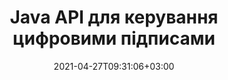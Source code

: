 ---
############################# Static ############################
layout: "product"
date: 2021-04-27T09:31:06+03:00
draft: false

product: "Signature"
product_tag: "signature"
platform: "Java"
platform_tag: "java"

############################# Head ############################
head_title: "API цифрового підпису Java, додайте електронний підпис до PDF-файлу Word Excel Image"
head_description: "API цифрового підпису Java. Бібліотека електронних підписів для цифрового підпису PDF, Microsoft Word, електронних таблиць Excel, презентацій PowerPoint і форматів документів із зображеннями."

############################# Header ############################
title: "Java API для керування цифровими підписами"
description: "Керуйте електронним підписом зображень, QR-кодів, штрих-кодів, метаданих, тексту та типів печаток у програмах Java для підписання зображень і форматів файлів цифрових документів."
button:
    enable: true

############################# SubMenu ############################
submenu:
    enable: true
    
    left:
        img_alt: "GroupDocs.Signature for Java"
        image: "https://www.groupdocs.cloud/templates/groupdocs/images/product-logos/groupdocs-signature-java.png"
        product: "GroupDocs.Signature"
        platform: "Java"

    middle:
        button:
            # button loop
            - link: "#overview"
              text: "Огляд"

            # button loop
            - link: "#features"
              text: "особливості"

            # button loop
            - link: "#support"
              text: "Підтримка"

            # button loop
            - link: "https://products.groupdocs.app/signature"
              text: "Жива демо"

            # button loop
            - link: "https://purchase.groupdocs.com/pricing/signature/java"
              text: "Ціноутворення"

    right:
        link_download: "https://downloads.groupdocs.com/signature"
        link_learn: "https://docs.groupdocs.com/signature/java/"
        link_buy: "https://purchase.groupdocs.com"

############################# Overview ############################
overview:
    enable: true
    content: |
      GroupDocs.Signature for Java API допомагає розробляти Java-додатки з функціями електронних підписів для підпису цифрових документів підтримуваних форматів без інсталяції зовнішнього програмного забезпечення. Він підтримує маніпуляції та керування різними типами електронних підписів, такими як зображення, штрих-код, QR-код, штамп, текст, оптичні та метадані. Усі ваші електронні ділові документи, такі як Microsoft Office Word, презентації PowerPoint, електронні таблиці Excel, зображення та PDF-файли, можна підписати цифровим підписом, налаштувавши властивості підпису, наприклад. тінь, розміри, вирівнювання тощо відповідно до ваших вимог. Бібліотека цифрового підпису проста та легка, складається з одного файлу DLL, який можна легко інтегрувати в нову або існуючу програму Java.  

      За допомогою GroupDocs.Signature for Java API ви можете завантажити всі зареєстровані сертифікати з системи або знайти існуючі підписи за допомогою простого та розширеного пошуку. Параметри роботи із захищеними паролем документами, визначення загальних властивостей підпису (розмір тексту, непрозорість, обертання, перевірка, властивості шрифту, параметри кольору, номер сторінки, ширина, верх, ліворуч тощо) і підтримка реалізації різних типів електронного підпису роблять його надійним Рішення для керування електронними підписами для цифрових документів.  

      GroupDocs.Signature для Java сумісний з усіма версіями Java і підтримує популярні операційні системи (Windows, Linux, MacOS), які можуть запускати середовище виконання Java
    tabs:
      enable: true
      
      ## TAB ONE ##
      tab_one:
        description: |
          Це огляд функцій GroupDocs.Signature для Java:
      
        right:
          enable: true
          icon: "fab fa-html5"
          title: "Типи підписів"
          content: |
            * Текстовий підпис
            * Підпис зображення
            * Цифрові підписи
            * Підпис QR-коду
            * Підпис штрих-коду
            * Печатка Підпис
            * Поле форми Підпис
      
      ## TAB TWO ##
      tab_two:
        description: |
          API електронного підпису Java підтримує [формати файлів документів](https://docs.groupdocs.com/signature/java/supported-document-formats/), як зазначено нижче.

        left:
          enable: true
          table:
            # table loop
            - title: "Microsoft Office"
              content: |
                * **Word:** DOC, DOCX, DOCM, DOT, DOTX, DOTM, RTF, TXT
                * **Excel:** XLS, XLSX, XLSM, XLSB, XLTM, XLT, XLTM, XLTX, XLAM, SXC, SpreadsheetML
                * **PowerPoint:** PPT, PPTX, PPS, PPSX, PPSM, POT, POTM, POTX, PPTM

        right:
          enable: true
          table:
            # table loop
            - title: "Images & Other Formats"
              content: |
                * **Зображення**: JPG, BMP, PNG, TIFF, GIF, DCM, WEBP
                * **OpenDocument**: ODT, OTT, OTS, ODS, ODP, OTP, ODG
                * **Jpeg2000**: JP2, JPF, JPX, J2K, J2C, JPM
                * **Метафайли**: EMF, WMF, CMX
                * **Портативний**: PDF
                * **Масштабована векторна графіка**: CDR, SVG
                * **Adobe Photoshop**: PSD
                * **інші**: DJVU

      ## TAB THREE ##
      tab_three:
        description: |
          GroupDocs.Signature для Java підтримує наступні операційні системи, фреймворки та менеджери пакетів:
        
        left:
          enable: true
          table:
            # table loop
            - icon: "fab fa-windows"
              title: "Операційні системи"
              content: |
                * Microsoft Windows Desktop
                * Microsoft Windows Server
                * Linux
                * MacOS

            # table loop
            - icon: "fas fa-code"
              title: "Підтримувані фреймворки"
              content: |
                * Java 7 (1.7) and above

        right:
          enable: true
          table:
            # table loop
            - icon: "fas fa-cogs"
              title: "Середовища розробки"
              content: |
                * NetBeans
                * IntelliJ IDEA
                * Eclipse
            # table loop
            - icon: "fas fa-tools"
              title: "Інструмент автоматизації збірки"
              content: |
                * Maven

############################# Features ############################
features:
    enable: true
    title: "GroupDocs.Signature for Java Features"

    feature:
      # feature loop
      - icon: "fas fa-copy"
        content: "Створюйте, читайте, змінюйте, приховуйте та видаляйте електронні підписи з підтримуваних форматів документів"

      # feature loop
      - icon: "fas fa-eye"
        content: "Доступ до підписаного документа з потоку, відносного або абсолютного шляху"

      # feature loop
      - icon: "fas fa-bolt"
        content: "Застосуйте текстовий підпис до документів, електронних таблиць, презентацій, зображень і PDF-файлів"
      
      # feature loop
      - icon: "fas fa-file-powerpoint"
        content: "Додайте текстовий підпис як анотацію, наклейку, зображення до PDF-файлів, а також налаштуйте стиль і колір"

      # feature loop
      - icon: "fas fa-code"
        content: "Підпишіть PDF-документ, файл зображення та отримайте вихідні дані в іншому форматі файлу"

      # feature loop
      - icon: "fas fa-cloud"
        content: "Цифровий підпис зображень за допомогою текстового підпису як водяного знака та додавання прозорості, обертання до електронного підпису"

      # feature loop
      - icon: "fas fa-remove-format"
        content: "Шукайте сертифікати та підписуйте документи Microsoft Word, Excel і PDF цифровими сертифікатами"

      # feature loop
      - icon: "fas fa-comment-slash"
        content: "Підписуйте формати документів для обробки тексту водяними знаками рідного тексту"

      # feature loop
      - icon: "fas fa-location-arrow"
        content: "Використовуйте QR-код, штрих-код для підпису Word, Slide, Cell, PDF і файлів зображень"

      # feature loop
      - icon: "fas fa-border-all"
        content: "Налаштуйте та застосовуйте підписи печаток для захисту підтримуваних форматів файлів"

      # feature loop
      - icon: "fas fa-wrench"
        content: "Налаштування та призначення підписів зображень документам, електронним таблицям, презентаціям, зображенням і PDF-файлам"

      # feature loop
      - icon: "fas fa-columns"
        content: "Налаштуйте властивості підпису, наприклад, зовнішній вигляд, поля, вирівнювання тощо."

      # feature loop
      - icon: "fas fa-file-word"
        content: "Застосувати цифровий підпис до захищеного паролем документа"

      # feature loop
      - icon: "fas fa-envelope"
        content: "Виконайте перевірку тексту PDF-документів за допомогою обробника підписів"

      # feature loop
      - icon: "fas fa-print"
        content: "Цифрова перевірка документів Word, Cell, PDF за допомогою контейнерів сертифікатів .CER і .PFX"

      # feature loop
      - icon: "fas fa-file-archive"
        content: "Укажіть різні типи одиниць вимірювання (наприклад, міліметри, пікселі тощо) для текстових підписів PDF"

      # feature loop
      - icon: "fas fa-lock"
        content: "Отримайте інформацію про документ за допомогою файлу чи URL-адреси – додайте підписи полів форми до PDF-документів"

      # feature loop
      - icon: "fas fa-file-code"
        content: "Додайте користувацький об’єкт даних, вбудовану візитну картку, електронну пошту, EPC, MeCard або об’єкт події до QR-коду"
      
      # feature loop
      - icon: "fas fa-fill-drip"
        content: "Застосування різних стилів пензля до підписів, наприклад, градієнта, радіального, суцільного та текстурного пензля"

      # feature loop
      - icon: "fas fa-file-excel"
        content: "Підпишіть документ, розташований на FTP або в хмарному сховищі Azure"

      # feature loop
      - icon: "fas fa-heading"
        content: "Встановіть вирівнювання тексту всередині фігур для документів, слайдів, зображень і PDF-файлів"

      # feature loop
      - icon: "fas fa-project-diagram"
        content: "Пошук, перевірка та цифровий підпис у документах презентацій PowerPoint"

      # feature loop
      - icon: "fas fa-cube"
        content: "Розміщення підпису за допомогою пікселів у документах клітинок і позиціонування тексту для підписів печаток"

      # feature loop
      - icon: "fab fa-uncharted"
        content: "Реалізуйте прямокутний штамповий підпис із закругленими кутами"

       # feature loop
      - icon: "fab fa-uncharted"
        content: "Розширте підписи штрих-кодів і QR-кодів вмістом даних зображення"

       # feature loop
      - icon: "fab fa-uncharted"
        content: "Додайте зашифровані підписи метаданих під час роботи з параметрами підпису та пошуку"

       # feature loop
      - icon: "fab fa-uncharted"
        content: "Вбудовуйте спеціальні об’єкти в підписи метаданих у Word, Excel і презентаціях"

    more_feature:
      # more_feature_loop
      - title: "Легко налаштовуйте та застосовуйте електронні підписи"
        content: |
          GroupDocs.Signature for Java API дозволяє налаштовувати та додавати електронні підписи до підтримуваних форматів документів. Нижче наведено приклад коду, який показує, як просто застосувати текстовий підпис до файлу PDF:

          ```java
          Signature signature = new Signature("sample.pdf");

          TextSignOptions options = new TextSignOptions("John Smith");
          // встановити позицію підпису
          options.setLeft(100);
          options.setTop(100);
          
          // встановити прямокутник підпису
          options.setWidth(100);
          options.setHeight(30);

          // встановити колір тексту та шрифт
          options.setForeColor(Color.RED);
          SignatureFont signatureFont = new SignatureFont();
          signatureFont.setSize(12);
          signatureFont.setFamilyName("Comic Sans MS");
          options.setFont(signatureFont);
          options.setSignatureImplementation(TextSignatureImplementation.Sticker)

          // підписати документ у файл
          signature.sign("sample_signed.pdf", options);
          ```

      # more_feature_loop
      - title: "Підтримувані типи кодування штрих-коду для електронного підпису"
        content: |
          Використовуючи GroupDocs.Signature для Java API, ви можете застосовувати штрих-коди та підписи QR-кодів до підтримуваних форматів файлів. GroupDocs.Signature для Java підтримує величезну кількість типів кодування штрих-кодів, щоб задовольнити більшість вимог. Підтримувані типи кодування штрих-кодів: Code 11, Code 128, Code 16K/32, Databar codes, GS1 Codeblock, ISBN, ISMN, ISSN, ITF16, Pdf147, EAN8, EAN13, EAN14, UPCA, UPCE, ITF14, Code39 Standard та Code39 Розширений.

          Подібним чином GroupDocs.Signature для Java API дозволяє використовувати типи QR-кодів, такі як QR, Aztec і Data Matrix. Підтримувані типи кодування QR-коду включають Aztec, DataMatrix, GS1 DataMatrix і GS1 QR.

      # more_feature_loop
      - title: "Пошук підписів і сертифікатів"
        content: |
          За допомогою GroupDocs.Signature for Java API ви можете шукати підписи QR-коду та штрих-коду в будь-якому документі, презентації, електронній таблиці, зображенні, а також PDF-файлі та отримувати результати пошуку. Ви також можете шукати спеціальний об’єкт даних у документах, підписаних QR-кодом, а також шукати стандартні VCard та об’єкт електронної пошти в документах, підписаних QR-кодом. Також підтримується перевірка зашифрованого тексту підписів QR-коду, а також пошук підпису метаданих у документах PDF. Застосуйте додаткові критерії пошуку для цифрових підписів документів Words & Cells.  

          Опція пошуку також доступна для підпису метаданих для документів Word, слайдів і електронних таблиць, тоді як пошук по полю форми доступний для документів PDF.

      # more_feature_loop
      - title: "Налаштуйте властивості електронного підпису"
        content: |
          Щоб покращити UX кінцевих користувачів, GroupDocs.Signature for Java API надає багато властивостей, які можна досить легко налаштувати. Ви можете встановити параметри шрифту та кольору (Колір фону, Колір переднього плану, Напівжирний, Курсив, Підкреслення, Сімейство шрифтів, Розмір шрифту тощо), Параметри фону та рамки (Колір фону, Прозорість фону, Колір рамки, Стиль тире на рамці, Товщина рамки, Прозорість меж тощо), поля підпису (ліве, верхнє, ширина, висота, відступ тощо), а також налаштування області підпису зображення та вирівнювання підпису (горизонтальне вирівнювання, вертикальне вирівнювання тощо).

############################# Support ############################
support:
    enable: true

############################# Solutions ############################
solutions:
    enable: true
    title: "GroupDocs.Signature пропонує API перегляду документів для інших популярних середовищ розробки"

    solution:
        # solution loop
        - img_alt: "GroupDocs.Signature for .NET"
          image: "https://www.groupdocs.cloud/templates/groupdocs/images/product-logos/groupdocs-signature-net.png"
          product: "GroupDocs.Signature"
          platform: ".NET"
          link: "/signature/net/"

############################# Back to top ###############################
back_to_top:
  enable: true
---